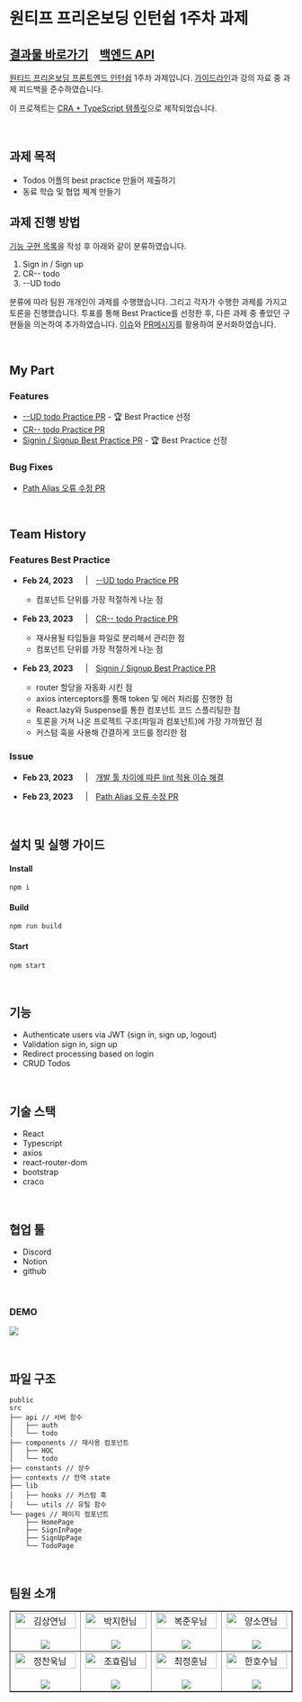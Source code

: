 # 원티프 프리온보딩 인턴쉽 1주차 과제

## [결과물 바로가기](https://wanted-pre-onboarding-team8-1.netlify.app/signin)&nbsp;&nbsp;&nbsp;&nbsp;[백엔드 API](https://github.com/walking-sunset/selection-task)

[원티드 프리온보딩 프론트엔드 인턴쉽](https://www.wanted.co.kr/events/pre_ob_fe_9?utm_source=email&utm_medium=braze_mkt&utm_campaign=learning_pre_ob_fe_9) 1주차 과제입니다. [가이드라인](https://github.com/walking-sunset/selection-task)과 강의 자료 중 과제 피드백을 준수하였습니다.

이 프로젝트는 [CRA + TypeScript 템플릿](https://create-react-app.dev/docs/adding-typescript/)으로 제작되었습니다.

<br/>

## 과제 목적

- Todos 어플의 best practice 만들어 제출하기
- 동료 학습 및 협업 체계 만들기

## 과제 진행 방법

[기능 구현 목록](/REQUIREMENTS.md)을 작성 후 아래와 같이 분류하였습니다.

1. Sign in / Sign up
2. CR-- todo
3. --UD todo

분류에 따라 팀원 개개인이 과제를 수행했습니다. 그리고 각자가 수행한 과제를 가지고 토론을 진행했습니다. 투표를 통해 Best Practice를 선정한 후, 다른 과제 중 좋았던 구현들을 의논하여 추가하였습니다. [이슈](https://github.com/Wanted-PreOnboarding-Team-8/wanted-pre-onboarding-frontend-1/issues)와 [PR메시지](https://github.com/Wanted-PreOnboarding-Team-8/wanted-pre-onboarding-frontend-1/pulls)를 활용하여 문서화하였습니다.

<br/>

## My Part

### Features

- [--UD todo Practice PR](https://github.com/Wanted-PreOnboarding-Team-8/wanted-pre-onboarding-frontend-1/pull/25) - 🏆 Best Practice 선정
- [CR-- todo Practice PR](https://github.com/Wanted-PreOnboarding-Team-8/wanted-pre-onboarding-frontend-1/pull/13)
- [Signin / Signup Best Practice PR](https://github.com/Wanted-PreOnboarding-Team-8/wanted-pre-onboarding-frontend-1/pull/3) - 🏆 Best Practice 선정

### Bug Fixes

- [Path Alias 오류 수정 PR](https://github.com/Wanted-PreOnboarding-Team-8/wanted-pre-onboarding-frontend-1/pull/1)

<br/>

## Team History

### Features Best Practice

- **Feb 24, 2023**  　|　[--UD todo Practice PR](https://github.com/Wanted-PreOnboarding-Team-8/wanted-pre-onboarding-frontend-1/pull/25)

  - 컴포넌트 단위를 가장 적절하게 나눈 점

- **Feb 23, 2023**  　|　[CR-- todo Practice PR](https://github.com/Wanted-PreOnboarding-Team-8/wanted-pre-onboarding-frontend-1/pull/11)

  - 재사용될 타입들을 파일로 분리해서 관리한 점
  - 컴포넌트 단위를 가장 적절하게 나눈 점

- **Feb 23, 2023**  　|　[Signin / Signup Best Practice PR](https://github.com/Wanted-PreOnboarding-Team-8/wanted-pre-onboarding-frontend-1/pull/3)

  - router 할당을 자동화 시킨 점
  - axios interceptors를 통해 token 및 에러 처리를 진행한 점
  - React.lazy와 Suspense를 통한 컴포넌트 코드 스플리팅한 점
  - 토론을 거쳐 나온 프로젝트 구조(파일과 컴포넌트)에 가장 가까웠던 점
  - 커스텀 훅을 사용해 간결하게 코드를 정리한 점

### Issue

- **Feb 23, 2023**  　|　[개발 툴 차이에 따른 lint 적용 이슈 해결](https://github.com/Wanted-PreOnboarding-Team-8/wanted-pre-onboarding-frontend-1/pull/11/commits/d995d1cf6607353e4dc288cf9e832b58bb542147)

- **Feb 23, 2023**  　|　[Path Alias 오류 수정 PR](https://github.com/Wanted-PreOnboarding-Team-8/wanted-pre-onboarding-frontend-1/pull/1)

<br/>

## 설치 및 실행 가이드

#### Install

```
npm i
```

#### Build

```
npm run build
```

#### Start

```
npm start
```

<br/>

## 기능

- Authenticate users via JWT (sign in, sign up, logout)
- Validation sign in, sign up
- Redirect processing based on login
- CRUD Todos

<br/>

## 기술 스택

- React
- Typescript
- axios
- react-router-dom
- bootstrap
- craco

<br/>

## 협업 툴

- Discord
- Notion
- github

<br/>

### DEMO

![](https://user-images.githubusercontent.com/90181028/218148314-5036b532-a75d-4e87-b0f3-7e542a0ffbca.gif)

<br/>

## 파일 구조

```
public
src
├── api // 서버 함수
│   ├── auth
│   └── todo
├── components // 재사용 컴포넌트
│   ├── HOC
│   └── todo
├── constants // 상수
├── contexts // 전역 state
├── lib
│   ├── hooks // 커스텀 훅
│   └── utils // 유틸 함수
└── pages // 페이지 컴포넌트
    ├── HomePage
    ├── SignInPage
    ├── SignUpPage
    └── TodoPage
```

<br/>

## 팀원 소개

<table border>
  <tbody>
    <tr>
       <td align="center" width="200px">
        <img width="100%" src="https://avatars.githubusercontent.com/u/67201870?v=4"  alt="김상연님"/><br />
        <br/>
        <a href="https://github.com/greyHairChooseLife">
          <img src="https://img.shields.io/badge/김상연-000?style=flat-round&logo=GitHub&logoColor=white"/>
        </a>
      </td>
      <td align="center" width="200px">
        <img width="100%" src='https://avatars.githubusercontent.com/u/90181028?v=4'  alt="박지헌님"/><br />
        <br/>
        <a href="https://github.com/jiheon788">
          <img src="https://img.shields.io/badge/박지헌-000?style=flat-round&logo=GitHub&logoColor=white"/>
        </a>
      </td>
      <td align="center" width="200px">
        <img width="100%" src="https://avatars.githubusercontent.com/u/106523012?v=4"  alt="복준우님"/><br />
       <br/>
        <a href="https://github.com/bokjunwoo">
          <img src="https://img.shields.io/badge/복준우-000?style=flat-round&logo=GitHub&logoColor=white"/>
        </a>
      </td>
      <td align="center" width="200px">
        <img width="100%" src="https://avatars.githubusercontent.com/u/48446896?v=4"  alt="양소연님"/><br/>
                <br/>
        <a href="https://github.com/Noeyso">
          <img src="https://img.shields.io/badge/양소연-000?style=flat-round&logo=GitHub&logoColor=white"/>
        </a>
      </td>
     </tr>
         <tr>
      <td align="center" width="200px">
        <img width="100%" src="https://avatars.githubusercontent.com/u/62588402?v=4"  alt="정찬욱님"/><br />
       <br/>
        <a href="https://github.com/raw20">
          <img src="https://img.shields.io/badge/정찬욱-000?style=flat-round&logo=GitHub&logoColor=white"/>
        </a>
      </td>
      <td align="center" width="200px">
        <img width="100%" src="https://avatars.githubusercontent.com/u/103406196?v=4"  alt="조효림님"/><br/>
       <br/>
        <a href="https://github.com/hyorimcho">
          <img src="https://img.shields.io/badge/조효림-000?style=flat-round&logo=GitHub&logoColor=white"/>
        </a>
      </td>
      <td align="center" width="200px">
        <img width="100%" src="https://avatars.githubusercontent.com/u/82688516?v=4"  alt="최정훈님"/><br/>
                <br/>
        <a href="https://github.com/jhoon9494">
          <img src="https://img.shields.io/badge/최정훈-000?style=flat-round&logo=GitHub&logoColor=white"/>
        </a>
      </td>
      <td align="center" width="200px">
        <img width="100%" src="https://avatars.githubusercontent.com/u/17325845?v=4"  alt="한호수님"/><br/>
       <br/>
        <a href="https://github.com/tnghgks">
          <img src="https://img.shields.io/badge/한호수-000?style=flat-round&logo=GitHub&logoColor=white"/>
        </a>
      </td>
     </tr>
  </tbody>
</table>
